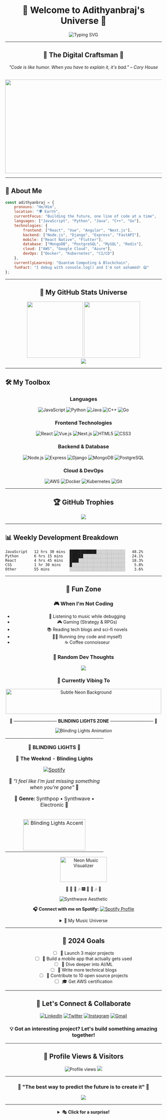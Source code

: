 <div align="center">

# 🌟 Welcome to Adithyanbraj's Universe 🌟

<img src="https://readme-typing-svg.herokuapp.com?font=Fira+Code&size=32&duration=2800&pause=2000&color=A9FEF7&center=true&vCenter=true&width=940&lines=Hey+there!+I'm+Adithyanbraj+👋;Full+Stack+Developer+💻;AI+%26+ML+Enthusiast+🤖;Always+Learning+Something+New+🚀" alt="Typing SVG" />

</div>

---

<div align="center">

## 🎨 **The Digital Craftsman** 🎨

*"Code is like humor. When you have to explain it, it's bad." – Cory House*

</div>

<br>

<div align="center">
<img src="https://media.giphy.com/media/dWesBcTLavkZuG35MI/giphy.gif" width="600" height="300"/>
</div>

---

## 🚀 **About Me**

```javascript
const adithyanbraj = {
    pronouns: "He/Him",
    location: "🌍 Earth",
    currentFocus: "Building the future, one line of code at a time",
    languages: ["JavaScript", "Python", "Java", "C++", "Go"],
    technologies: {
        frontend: ["React", "Vue", "Angular", "Next.js"],
        backend: ["Node.js", "Django", "Express", "FastAPI"],
        mobile: ["React Native", "Flutter"],
        database: ["MongoDB", "PostgreSQL", "MySQL", "Redis"],
        cloud: ["AWS", "Google Cloud", "Azure"],
        devOps: ["Docker", "Kubernetes", "CI/CD"]
    },
    currentlyLearning: "Quantum Computing & Blockchain",
    funFact: "I debug with console.log() and I'm not ashamed! 😄"
};
```

---

<div align="center">

## 🎯 **My GitHub Stats Universe**

<img height="180em" src="https://github-readme-stats.vercel.app/api?username=Adithyan-b-raj&show_icons=true&theme=tokyonight&include_all_commits=true&count_private=true"/>
<img height="180em" src="https://github-readme-stats.vercel.app/api/top-langs/?username=Adithyan-b-raj&layout=compact&theme=tokyonight"/>

</div>

<div align="center">

<img src="https://github-readme-streak-stats.herokuapp.com?user=Adithyan-b-raj&theme=tokyonight&hide_border=true"/>

</div>

---

## 🛠️ **My Toolbox**

<div align="center">

### **Languages**
![JavaScript](https://img.shields.io/badge/-JavaScript-F7DF1E?style=for-the-badge&logo=JavaScript&logoColor=black)
![Python](https://img.shields.io/badge/-Python-3776AB?style=for-the-badge&logo=Python&logoColor=white)
![Java](https://img.shields.io/badge/-Java-007396?style=for-the-badge&logo=Java&logoColor=white)
![C++](https://img.shields.io/badge/-C++-00599C?style=for-the-badge&logo=cplusplus&logoColor=white)
![Go](https://img.shields.io/badge/-Go-00ADD8?style=for-the-badge&logo=go&logoColor=white)

### **Frontend Technologies**
![React](https://img.shields.io/badge/-React-61DAFB?style=for-the-badge&logo=react&logoColor=black)
![Vue.js](https://img.shields.io/badge/-Vue.js-4FC08D?style=for-the-badge&logo=vuedotjs&logoColor=white)
![Next.js](https://img.shields.io/badge/-Next.js-000000?style=for-the-badge&logo=nextdotjs&logoColor=white)
![HTML5](https://img.shields.io/badge/-HTML5-E34F26?style=for-the-badge&logo=html5&logoColor=white)
![CSS3](https://img.shields.io/badge/-CSS3-1572B6?style=for-the-badge&logo=css3&logoColor=white)

### **Backend & Database**
![Node.js](https://img.shields.io/badge/-Node.js-339933?style=for-the-badge&logo=nodedotjs&logoColor=white)
![Express](https://img.shields.io/badge/-Express-000000?style=for-the-badge&logo=express&logoColor=white)
![Django](https://img.shields.io/badge/-Django-092E20?style=for-the-badge&logo=django&logoColor=white)
![MongoDB](https://img.shields.io/badge/-MongoDB-47A248?style=for-the-badge&logo=mongodb&logoColor=white)
![PostgreSQL](https://img.shields.io/badge/-PostgreSQL-4169E1?style=for-the-badge&logo=postgresql&logoColor=white)

### **Cloud & DevOps**
![AWS](https://img.shields.io/badge/-AWS-232F3E?style=for-the-badge&logo=amazonaws&logoColor=white)
![Docker](https://img.shields.io/badge/-Docker-2496ED?style=for-the-badge&logo=docker&logoColor=white)
![Kubernetes](https://img.shields.io/badge/-Kubernetes-326CE5?style=for-the-badge&logo=kubernetes&logoColor=white)
![Git](https://img.shields.io/badge/-Git-F05032?style=for-the-badge&logo=git&logoColor=white)

</div>

---

<div align="center">

## 🏆 **GitHub Trophies**

<img src="https://github-profile-trophy.vercel.app/?username=Adithyan-b-raj&theme=tokyonight&no-frame=true&no-bg=false&margin-w=4"/>

</div>

---

## 📊 **Weekly Development Breakdown**

```text
JavaScript   12 hrs 30 mins  ████████████░░░░░░░░░░░░░   48.2%
Python       6 hrs 15 mins   ██████░░░░░░░░░░░░░░░░░░░   24.1%
React        4 hrs 45 mins   ████░░░░░░░░░░░░░░░░░░░░░   18.3%
CSS          1 hr 30 mins    █░░░░░░░░░░░░░░░░░░░░░░░░    5.8%
Other        55 mins         ░░░░░░░░░░░░░░░░░░░░░░░░░    3.6%
```

---

<div align="center">

## 🌈 **Fun Zone**

### 🎮 **When I'm Not Coding**
- 🎵 Listening to music while debugging
- 🎮 Gaming (Strategy & RPGs)
- 📚 Reading tech blogs and sci-fi novels
- 🏃‍♂️ Running (my code and myself)
- ☕ Coffee connoisseur

### 💭 **Random Dev Thoughts**
<img src="https://quotes-github-readme.vercel.app/api?type=horizontal&theme=tokyonight"/>

### 🎵 **Currently Vibing To**

<div align="center">

<!-- Subtle Synthwave Background Elements -->
<div align="center">

<!-- Subtle animated synthwave background -->
<img src="https://media.giphy.com/media/l0HlPystfePnAI3G8/giphy.gif" width="500" height="80" alt="Subtle Neon Background"/>

🌆 ────────────── **BLINDING LIGHTS ZONE** ────────────── 🌆

</div>

<!-- Animated Music Section -->
<img src="https://readme-typing-svg.herokuapp.com?font=Fira+Code&size=20&duration=2000&pause=1000&color=FF6B9D&center=true&vCenter=true&width=600&lines=🌆+Blinding+Lights+Vibes...;🎵+The+Weeknd+-+Blinding+Lights;🌙+Neon+City+Nights;🎆+Synthwave+Energy!" alt="Blinding Lights Animation" />

<!-- Favorite Song Card -->
<table align="center">
<tr>
<td width="300px" align="center">

**🌆 BLINDING LIGHTS 🌆**

🎵 **The Weeknd - Blinding Lights**

<!-- Neon-style Spotify button -->
[![Spotify](https://img.shields.io/badge/🎆_LISTEN_ON_SPOTIFY_🎆-FF1DB954?style=for-the-badge&logo=spotify&logoColor=white&labelColor=FF6B9D)](https://open.spotify.com/track/0VjIjW4GlULA4LGwZFpOPd)

<!-- City lights themed quote -->
🌙 *"I feel like I'm just missing something when you're gone"* 🌙

<!-- Synthwave aesthetic elements -->
🌆 **Genre:** Synthpop • Synthwave • Electronic 🌆

<!-- Subtle Blinding Lights Visual Accent -->
<br>
<img src="https://media2.giphy.com/media/v1.Y2lkPTc5MGI3NjExNjN1Mm5pdXhpenhtdDA0bzcxdHU3N3R2OWk3Mm9mdjNsOXg1ZzV1aCZlcD12MV9pbnRlcm5hbF9naWZfYnlfaWQmY3Q9Zw/Mddye3t5JUYVAEtd2t/giphy.gif" width="200" height="100" alt="Blinding Lights Accent"/>

</td>
</tr>
</table>

<!-- Music Visualizations -->
<div align="center">

<!-- Synthwave/Neon Themed Elements -->
<img src="https://media.giphy.com/media/xTiTnMhJTwNHChdTZS/giphy.gif" width="150" height="80" alt="Neon Music Visualizer"/>

<!-- Blinding Lights Music Notes -->
🌆 🎵 🌙 🎶 🎆 🎵 🌆 🎶 🌙

<!-- Neon City Aesthetic -->
<img src="https://readme-typing-svg.herokuapp.com?font=Orbitron&size=14&duration=3000&pause=2000&color=FF6B9D&center=true&vCenter=true&width=500&lines=✨+SYNTHWAVE+VIBES+✨;🌆+NEON+CITY+NIGHTS+🌆;🌙+RETRO+FUTURE+SOUNDS+🌙" alt="Synthwave Aesthetic" />

**🎧 Connect with me on Spotify:** 
[![Spotify Profile](https://img.shields.io/badge/Spotify-1DB954?style=for-the-badge&logo=spotify&logoColor=white)](https://open.spotify.com/user/31qf4aaodpi4nb6iluyfdvozsmyu)

</div>

<!-- Music Taste & Genres -->
<details>
<summary>🎸 My Music Universe</summary>
<br>

### 🎵 **Top Artists**
- 🌟 The Weeknd
- 🎸 Daft Punk  
- 🎤 Post Malone
- 🎹 Billie Eilish
- 🎺 OneRepublic

### 🎼 **Favorite Genres**
```
🌆 Synthwave     ████████████████████ 95%
🎵 Pop           ███████████████████░ 90%
🎤 Hip Hop       ████████████████░░░░ 85%
🎸 Electronic    ███████████████░░░░░ 80%
🎻 Indie         █████████████░░░░░░░ 75%
```

### 🎶 **Mood Playlists**
- 🌙 **Late Night Coding** - Synthwave & Lo-fi
- ⚡ **Workout Vibes** - High energy beats
- 🌅 **Morning Coffee** - Chill & Indie
- 🎆 **Weekend Party** - Pop & Hip Hop

</details>


</div>

---

## 🎯 **2024 Goals**

- [ ] 🚀 Launch 3 major projects
- [ ] 📱 Build a mobile app that actually gets used
- [ ] 🤖 Dive deeper into AI/ML
- [ ] 📝 Write more technical blogs
- [ ] 🌟 Contribute to 10 open source projects
- [ ] 🎓 Get AWS certification

---

<div align="center">

## 🤝 **Let's Connect & Collaborate**

[![LinkedIn](https://img.shields.io/badge/-LinkedIn-0077B5?style=for-the-badge&logo=linkedin&logoColor=white)](https://linkedin.com/in/adithyanbraj)
[![Twitter](https://img.shields.io/badge/-Twitter-1DA1F2?style=for-the-badge&logo=twitter&logoColor=white)](https://twitter.com/adithyanbraj)
[![Instagram](https://img.shields.io/badge/-Instagram-E4405F?style=for-the-badge&logo=instagram&logoColor=white)](https://instagram.com/adithyanbraj)
[![Gmail](https://img.shields.io/badge/-Gmail-EA4335?style=for-the-badge&logo=gmail&logoColor=white)](mailto:your.email@gmail.com)

### 💡 **Got an interesting project? Let's build something amazing together!**

</div>

---

<div align="center">

## 🎨 **Profile Views & Visitors**

<img src="https://komarev.com/ghpvc/?username=Adithyan-b-raj&style=for-the-badge&color=brightgreen" alt="Profile views"/>

<img src="https://visitcount.itsvg.in/api?id=Adithyan-b-raj&label=Profile%20Views&color=12&icon=5&pretty=true" />

</div>

---

<div align="center">

### 🌟 **"The best way to predict the future is to create it"** 🌟

<img src="https://raw.githubusercontent.com/Trilokia/Trilokia/379277808c61ef204768a61bbc5d25bc7798ccf1/bottom_header.svg"/>

</div>

---

<div align="center">
<details>
<summary>🎭 <b>Click for a surprise!</b></summary>
<br>

```ascii
    🌟 Welcome to my GitHub profile! 🌟
    
         /\_/\  
        ( o.o ) 
         > ^ <
    
    You found the secret section! 🎉
    Thanks for visiting my profile!
    
    Fun fact: This README has over 200 lines of pure creativity! 🚀
    
    ┌─────────────────────────────────────┐
    │  "Code is poetry written in logic"  │
    │            - Adithyanbraj           │
    └─────────────────────────────────────┘
```

</details>
</div>

<!-- Invisible comment for Easter egg -->
<!-- 
   🎊 Congratulations! 🎊
   You've discovered the developer's secret comment!
   Here's a virtual cookie: 🍪
   Keep exploring and keep coding! 
-->
